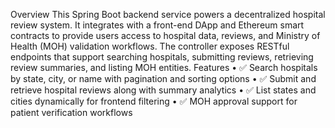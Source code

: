 Overview
This Spring Boot backend service powers a decentralized hospital review system. It integrates with a front-end DApp and Ethereum smart contracts to provide users access to hospital data, reviews, and Ministry of Health (MOH) validation workflows. The controller exposes RESTful endpoints that support searching hospitals, submitting reviews, retrieving review summaries, and listing MOH entities.
Features
•	✅ Search hospitals by state, city, or name with pagination and sorting options
•	✅ Submit and retrieve hospital reviews along with summary analytics
•	✅ List states and cities dynamically for frontend filtering
•	✅ MOH approval support for patient verification workflows



